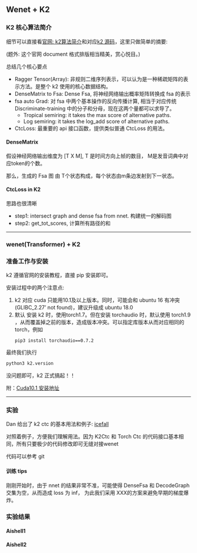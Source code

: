 ## Wenet + K2





### K2 核心算法简介

细节可以直接看[官网: k2算法简介](https://k2-fsa.github.io/k2/core_concepts/index.html)和对应[k2 源码](https://github.com/k2-fsa/k2)，这里只做简单的摘要:

(题外: 这个官网 document 格式排版相当精美，赏心悦目。)

总结几个核心要点
- Ragger Tensor(Array): 非规则二维序列表示，可以认为是一种稀疏矩阵的表示方法。是整个 k2 使用的核心数据结构。
- DenseMatrix to Fsa: Dense Fsa, 将神经网络输出概率矩阵转换成 fsa 的表示
- fsa auto Grad: 对 fsa 中两个基本操作的反向传播计算, 相当于对应传统 Discriminate-training 中的分子和分母，现在这两个量都可以求导了。 
    - Tropical semiring: it takes the max score of alternative paths.
    - Log semiring: it takes the log_add score of alternative paths.
- CtcLoss: 最重要的 api 接口函数，提供类似普通 CtcLoss 的用法。

#### DenseMatrix

假设神经网络输出维度为 [T X M], T 是时间方向上帧的数目， M是发音词典中对应token的个数。

那么，生成的 Fsa 图 由 T个状态构成，每个状态由m条边发射到下一状态。

#### CtcLoss in K2
思路也很清晰

- step1: intersect graph and dense fsa from nnet. 构建统一的解码图         
- step2: get_tot_scores, 计算所有路径的和

---  
### wenet(Transformer) + K2


### 准备工作与安装

k2 遵循官网的安装教程，直接 pip 安装即可。

安装过程中的两个注意点:
1. k2 对应 cuda 只能用10.1及以上版本。同时，可能会和 ubuntu 16 有冲突(GLIBC_2.27’ not found)，建议升级成 ubuntu 18.0
2. 默认 安装 k2 时，使用torch1.7。但在安装 torchaudio 时，默认使用 torch1.9 ，从而覆盖掉之前的版本，造成版本冲突。可以指定库版本从而对应相同的torch，例如
    ```text
    pip3 install torchaudio==0.7.2 
    ```

最终我们执行
```bash
python3 k2.version
```
没问题即可，k2 正式搞起！！

附：[Cuda10.1 安装地址](https://developer.nvidia.com/cuda-10.1-download-archive-update2?target_os=Linux&target_arch=x86_64&target_distro=Ubuntu&target_version=1604&target_type=runfilelocal)

---
### 实验
Dan 给出了 k2 ctc 的基本用法和例子: [icefall](https://github.com/k2-fsa/icefall)

对照着例子，方便我们理解用法。因为 K2Ctc 和 Torch Ctc 的代码接口基本相同，所有只要极少的代码修改即可无缝对接wenet

代码可以参考 git

#### 训练 tips

刚刚开始时，由于 nnet 的结果非常不准，可能使得 DenseFsa 和 DecodeGraph 交集为空，从而造成 loss 为 inf，
为此我们采用 XXX的方案来避免早期的梯度爆炸。

### 实验结果

#### Aishell1

#### Aishell2
